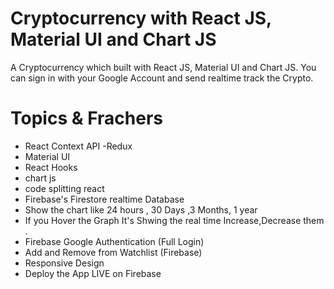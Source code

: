 
# Cryptocurrency with React JS, Material UI and Chart JS

A Cryptocurrency which built with React JS, Material UI and Chart JS. You can sign in with your Google Account and send realtime track the Crypto.

# Topics & Frachers

- React Context API -Redux
- Material UI
- React Hooks
- chart js
- code splitting react
- Firebase's Firestore realtime Database
- Show the chart like 24 hours , 30 Days ,3 Months, 1 year
- If you Hover the Graph It's Shwing the real time Increase,Decrease them . 
- Firebase Google Authentication (Full Login)
- Add and Remove from Watchlist (Firebase)
- Responsive Design
- Deploy the App LIVE on Firebase

